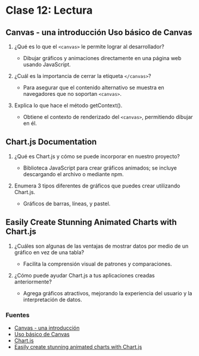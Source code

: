 # Clase 12: Lectura

## Canvas - una introducción Uso básico de Canvas

1. ¿Qué es lo que el `<canvas>` le permite lograr al desarrollador?

    - Dibujar gráficos y animaciones directamente en una página web usando JavaScript.

2. ¿Cuál es la importancia de cerrar la etiqueta `</canvas>`?

    - Para asegurar que el contenido alternativo se muestra en navegadores que no soportan `<canvas>`.

3. Explica lo que hace el método getContext().

    - Obtiene el contexto de renderizado del `<canvas>`, permitiendo dibujar en él.

## Chart.js Documentation

1. ¿Qué es Chart.js y cómo se puede incorporar en nuestro proyecto?

    - Biblioteca JavaScript para crear gráficos animados; se incluye descargando el archivo o mediante npm.

2. Enumera 3 tipos diferentes de gráficos que puedes crear utilizando Chart.js.

    - Gráficos de barras, líneas, y pastel.

## Easily Create Stunning Animated Charts with Chart.js

1. ¿Cuáles son algunas de las ventajas de mostrar datos por medio de un gráfico en vez de una tabla?

    - Facilita la comprensión visual de patrones y comparaciones.

2. ¿Cómo puede ayudar Chart.js a tus aplicaciones creadas anteriormente?

    - Agrega gráficos atractivos, mejorando la experiencia del usuario y la interpretación de datos.

### Fuentes

- [Canvas - una introducción](https://w3.unpocodetodo.info/canvas/introduccion.php)
- [Uso básico de Canvas](https://developer.mozilla.org/es/docs/Web/API/Canvas_API/Tutorial/Basic_usage)
- [Chart.js](https://www.chartjs.org/docs/latest/)
- [Easily create stunning animated charts with Chart.js](https://www.webdesignerdepot.com/2013/11/easily-create-stunning-animated-charts-with-chart-js/)
